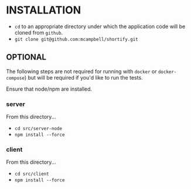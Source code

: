# INSTALLATION

- `cd` to an appropriate directory under which the application code will be cloned from
  `github`.
- `git clone git@github.com:mcampbell/shortify.git`

## OPTIONAL
The following steps are not required for running with `docker` or
`docker-compose`) but will be required if you'd like to run the tests.


Ensure that node/npm are installed.

### server
From this directory...
- `cd src/server-node`
- `npm install --force`

### client
From this directory...
- `cd src/client`
- `npm install --force`
